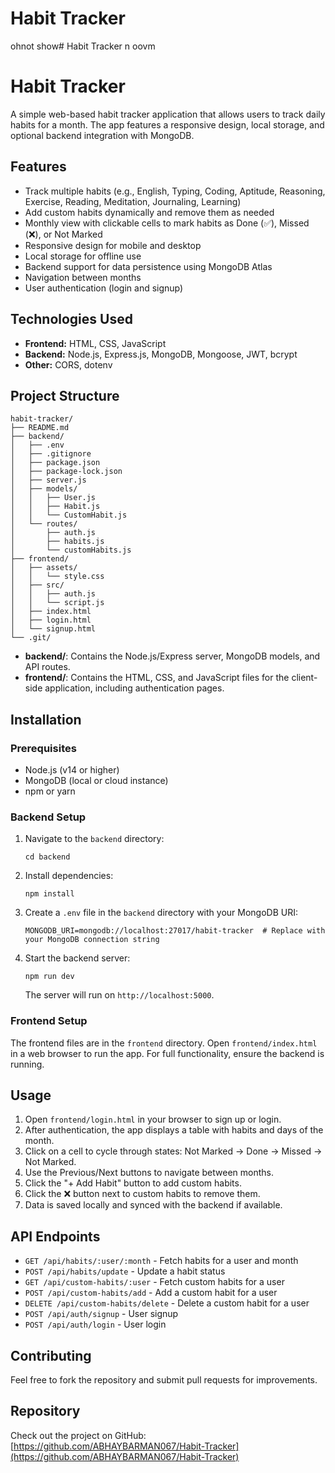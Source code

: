 # Habit Tracker
ohnot show# Habit Tracker
n oovm
 # Habit Tracker

A simple web-based habit tracker application that allows users to track daily habits for a month. The app features a responsive design, local storage, and optional backend integration with MongoDB.
## Features

- Track multiple habits (e.g., English, Typing, Coding, Aptitude, Reasoning, Exercise, Reading, Meditation, Journaling, Learning)
- Add custom habits dynamically and remove them as needed
- Monthly view with clickable cells to mark habits as Done (✅), Missed (❌), or Not Marked
- Responsive design for mobile and desktop
- Local storage for offline use
- Backend support for data persistence using MongoDB Atlas
- Navigation between months
- User authentication (login and signup)

## Technologies Used

- **Frontend:** HTML, CSS, JavaScript
- **Backend:** Node.js, Express.js, MongoDB, Mongoose, JWT, bcrypt
- **Other:** CORS, dotenv

## Project Structure

```
habit-tracker/
├── README.md
├── backend/
│   ├── .env
│   ├── .gitignore
│   ├── package.json
│   ├── package-lock.json
│   ├── server.js
│   ├── models/
│   │   ├── User.js
│   │   ├── Habit.js
│   │   └── CustomHabit.js
│   └── routes/
│       ├── auth.js
│       ├── habits.js
│       └── customHabits.js
├── frontend/
│   ├── assets/
│   │   └── style.css
│   ├── src/
│   │   ├── auth.js
│   │   └── script.js
│   ├── index.html
│   ├── login.html
│   └── signup.html
└── .git/
```

- **backend/**: Contains the Node.js/Express server, MongoDB models, and API routes.
- **frontend/**: Contains the HTML, CSS, and JavaScript files for the client-side application, including authentication pages.

## Installation

### Prerequisites

- Node.js (v14 or higher)
- MongoDB (local or cloud instance)
- npm or yarn

### Backend Setup

1. Navigate to the `backend` directory:
   ```
   cd backend
   ```

2. Install dependencies:
   ```
   npm install
   ```

3. Create a `.env` file in the `backend` directory with your MongoDB URI:
   ```
   MONGODB_URI=mongodb://localhost:27017/habit-tracker  # Replace with your MongoDB connection string

4. Start the backend server:
   ```
   npm run dev
   ```
   The server will run on `http://localhost:5000`.

### Frontend Setup

The frontend files are in the `frontend` directory. Open `frontend/index.html` in a web browser to run the app. For full functionality, ensure the backend is running.

## Usage

1. Open `frontend/login.html` in your browser to sign up or login.
2. After authentication, the app displays a table with habits and days of the month.
3. Click on a cell to cycle through states: Not Marked → Done → Missed → Not Marked.
4. Use the Previous/Next buttons to navigate between months.
5. Click the "+ Add Habit" button to add custom habits.
6. Click the ❌ button next to custom habits to remove them.
7. Data is saved locally and synced with the backend if available.

## API Endpoints

- `GET /api/habits/:user/:month` - Fetch habits for a user and month
- `POST /api/habits/update` - Update a habit status
- `GET /api/custom-habits/:user` - Fetch custom habits for a user
- `POST /api/custom-habits/add` - Add a custom habit for a user
- `DELETE /api/custom-habits/delete` - Delete a custom habit for a user
- `POST /api/auth/signup` - User signup
- `POST /api/auth/login` - User login

## Contributing

Feel free to fork the repository and submit pull requests for improvements.

## Repository

Check out the project on GitHub: [https://github.com/ABHAYBARMAN067/Habit-Tracker](https://github.com/ABHAYBARMAN067/Habit-Tracker)
